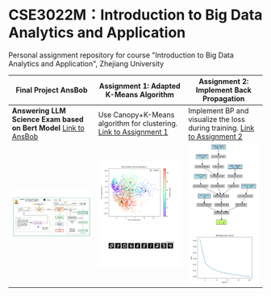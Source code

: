# CSE3022M：Introduction to Big Data Analytics and Application
Personal assignment repository for course "Introduction to Big Data Analytics and Application", Zhejiang University

| **Final Project AnsBob**                                                       | **Assignment 1: Adapted K-Means Algorithm**                       | **Assignment 2: Implement Back Propagation**                        |
|--------------------------------------------------------------------|------------------------------------------------------------------|--------------------------------------------------------------------|
| **Answering LLM Science Exam based on Bert Model**   [Link to AnsBob]()        | Use Canopy+K-Means algorithm for clustering. [Link to Assignment 1](https://github.com/ShinyueYao/ZJU_CSE3022M/tree/master/assignment_1) | Implement BP and visualize the loss during training. [Link to Assignment 2](https://github.com/ShinyueYao/ZJU_CSE3022M/tree/master/assignment_2) |
| ![](https://github.com/ShinyueYao/AnsBob/blob/master/asset/pipeline.png)                                                         | ![PCA Scatter Plot Example](./assignment_1/asset/images/pca_scatter_plot_iteration_example.png) <br> ![Cluster Centers Example](./assignment_1/asset/images/cluster_centers_example.png) | ![Network Structure](./assignment_2/asset/images/network_structure.jpg) <br> ![Loss after Epoch 10](./assignment_2/asset/images/loss_epoch_10.png) |
